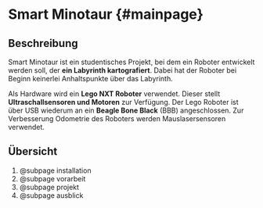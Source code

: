 Smart Minotaur {#mainpage}
===

## Beschreibung

Smart Minotaur ist ein studentisches Projekt, bei dem ein Roboter
entwickelt werden soll, der __ein Labyrinth kartografiert__. Dabei hat der
Roboter bei Beginn keinerlei Anhaltspunkte über das Labyrinth.

Als Hardware wird ein __Lego NXT Roboter__ verwendet. Dieser stellt 
__Ultraschallsensoren und Motoren__ zur Verfügung. Der Lego Roboter ist über
USB wiederum an ein __Beagle Bone Black__ (BBB) angeschlossen. Zur
Verbesserung Odometrie des Roboters werden Mauslasersensoren verwendet.

## Übersicht

1. @subpage installation
2. @subpage vorarbeit
3. @subpage projekt
4. @subpage ausblick





